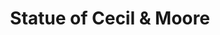 ---
pid: lla9
title: Statue of Cecil & Moore
location_transcription: Intersection of Cecil B Moore Ave + N Broad St next to the
  Qdoba + Bank of America in the open plaza
coordinates: "[-75.158066, 39.978701]"
zipcode: '19121'
gen_neighborhood: North Philadelphia
neighborhood: Brewerytown
outside_phl: 
age: '22'
age_range: 20-29
instagram: 
image_file_name: lla_9.jpg
proposal_transcription: A testament to Cecil & Moore!
topic: Person,History,Politics,Social Justice
topic_summary: 0, 0, 0, 0, 0
type: Sculpture Statue
keywords_other: Cecil B. Moore
credit: 
image_labels: 
twitter: 
facebook: 
permalink: "/monuments/lla9/"
layout: item-page
---